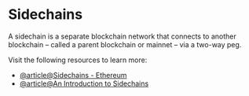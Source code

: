 # Sidechains

A sidechain is a separate blockchain network that connects to another blockchain – called a parent blockchain or mainnet – via a two-way peg.

Visit the following resources to learn more:

- [@article@Sidechains - Ethereum](https://ethereum.org/en/developers/docs/scaling/sidechains/)
- [@article@An Introduction to Sidechains](https://www.coindesk.com/learn/an-introduction-to-sidechains)
